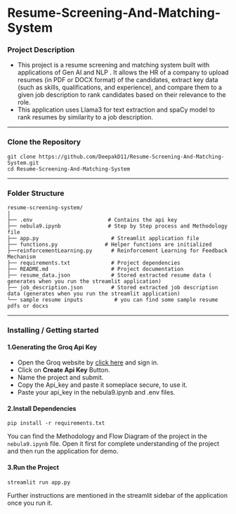 # Resume-Screening-And-Matching-System
### Project Description
* This project is a resume screening and matching system built with applications of Gen AI and NLP . It allows the HR of a company to upload resumes (in PDF or DOCX format) of the candidates, extract key data (such 
  as skills, qualifications, and experience), and compare them to a given job description to rank candidates based on their relevance to the role.
* This application uses Llama3 for text extraction and spaCy model to rank resumes by similarity to a job description.
---
### Clone the Repository
```
git clone https://github.com/DeepakD11/Resume-Screening-And-Matching-System.git
cd Resume-Screening-And-Matching-System
```
---
### Folder Structure
```
resume-screening-system/
│
├── .env                        # Contains the api key 
├── nebula9.ipynb               # Step by Step process and Methodology file
├── app.py                       # Streamlit application file
├── functions.py               # Helper functions are initialized
├──reinforcementLearning.py      # Reinforcement Learning for Feedback Mechanism
├── requirements.txt             # Project dependencies
├── README.md                    # Project documentation
├── resume_data.json             # Stored extracted resume data ( generates when you run the streamlit application) 
├── job_description.json         # Stored extracted job description data (generates when you run the streamlit application)
└── sample resume inputs          # you can find some sample resume pdfs or docxs
```

---
### Installing / Getting started
#### 1.Generating the Groq Api Key
* Open the Groq website by [click here](https://console.groq.com/keys) and sign in.
* Click on **Create Api Key** Button.
* Name the project and submit.
* Copy the Api_key and paste it someplace secure, to use it.
* Paste your api_key in the nebula9.ipynb and .env files.

#### 2.Install Dependencies
```
pip install -r requirements.txt
```
You can find the Methodology and Flow Diagram of the project in the `nebula9.ipynb` file. Open it first for complete understanding of the project and then run the application for demo.

#### 3.Run the Project
```
streamlit run app.py
```
Further instructions are mentioned in the streamlit sidebar of the application once you run it.
